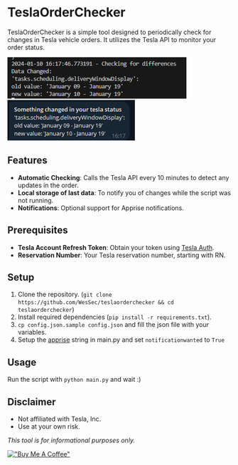 # TeslaOrderChecker

TeslaOrderChecker is a simple tool designed to periodically check for changes in Tesla vehicle orders. It utilizes the Tesla API to monitor your order status.

![Terminal Screenshot](docs/image-2.png)
![Telegram Screenshot](docs/image-1.png)

## Features
- **Automatic Checking**: Calls the Tesla API every 10 minutes to detect any updates in the order.
- **Local storage of last data**: To notify you of changes while the script was not running.
- **Notifications**: Optional support for Apprise notifications.

## Prerequisites
- **Tesla Account Refresh Token**: Obtain your token using [Tesla Auth](https://github.com/adriankumpf/tesla_auth).
- **Reservation Number**: Your Tesla reservation number, starting with RN.

## Setup
1. Clone the repository. (`git clone https://github.com/WesSec/teslaorderchecker && cd teslaorderchecker`)
2. Install required dependencies (`pip install -r requirements.txt`).
3. `cp config.json.sample config.json` and fill the json file with your variables.
4. Setup the [apprise](https://github.com/caronc/apprise) string in main.py and set `notificationwanted` to `True`

## Usage
Run the script with `python main.py` and wait :) 

## Disclaimer
- Not affiliated with Tesla, Inc.
- Use at your own risk.

*This tool is for informational purposes only.*

[!["Buy Me A Coffee"](https://www.buymeacoffee.com/assets/img/custom_images/orange_img.png)](https://www.buymeacoffee.com/wessec)
